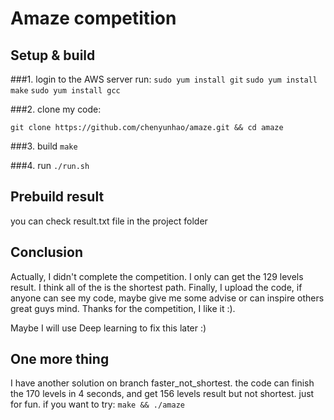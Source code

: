 # Amaze competition

## Setup & build
###1. login to the AWS server
run:
`sudo yum install git`
`sudo yum install make`
`sudo yum install gcc`

###2. clone my code:

`git clone https://github.com/chenyunhao/amaze.git && cd amaze`

###3. build
`make`

###4. run
`./run.sh`

## Prebuild result
you can check result.txt file in the project folder

## Conclusion
Actually, I didn't complete the competition. I only can get the 129 levels result. I think all of the is the shortest path.
Finally, I upload the code, if anyone can see my code, maybe give me some advise or can inspire others great guys mind.
Thanks for the competition, I like it :).

Maybe I will use Deep learning to fix this later :)

## One more thing
I have another solution on branch faster_not_shortest. the code can finish the 170 levels in 4 seconds, and get 156 levels result but not shortest. just for fun.
if you want to try:
	`make && ./amaze`
